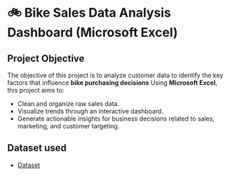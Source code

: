 # 🚲 Bike Sales Data Analysis Dashboard (Microsoft Excel)
## Project Objective
The objective of this project is to analyze customer data to identify the key factors that influence **bike purchasing decisions** Using **Microsoft Excel**, this project aims to:
- Clean and organize raw sales data.
- Visualize trends through an interactive dashboard.
- Generate actionable insights for business decisions related to sales, marketing, and customer targeting.

## Dataset used
- <a href="https://github.com/VidyavaVidyavati/Data-Analysis-Dashboard/blob/main/Raw%20Data.xlsx">Dataset </a>

